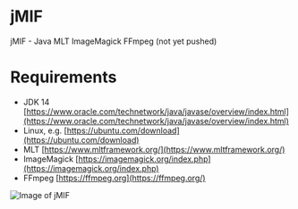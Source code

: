 # jMIF
jMIF - Java MLT ImageMagick FFmpeg (not yet pushed)

# Requirements
* JDK 14 [https://www.oracle.com/technetwork/java/javase/overview/index.html](https://www.oracle.com/technetwork/java/javase/overview/index.html)
* Linux, e.g. [https://ubuntu.com/download](https://ubuntu.com/download)
* MLT [https://www.mltframework.org/](https://www.mltframework.org/)
* ImageMagick [https://imagemagick.org/index.php](https://imagemagick.org/index.php)
* FFmpeg [https://ffmpeg.org](https://ffmpeg.org/)

![Image of jMIF](jMIF/jMIF/src/early-images/2020.06.01.png)
